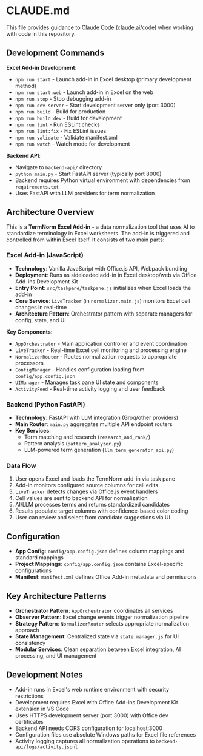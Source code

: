 # CLAUDE.md

This file provides guidance to Claude Code (claude.ai/code) when working with code in this repository.

## Development Commands

**Excel Add-in Development**:
- `npm run start` - Launch add-in in Excel desktop (primary development method)
- `npm run start:web` - Launch add-in in Excel on the web
- `npm run stop` - Stop debugging add-in
- `npm run dev-server` - Start development server only (port 3000)
- `npm run build` - Build for production
- `npm run build:dev` - Build for development  
- `npm run lint` - Run ESLint checks
- `npm run lint:fix` - Fix ESLint issues
- `npm run validate` - Validate manifest.xml
- `npm run watch` - Watch mode for development

**Backend API**:
- Navigate to `backend-api/` directory
- `python main.py` - Start FastAPI server (typically port 8000)
- Backend requires Python virtual environment with dependencies from `requirements.txt`
- Uses FastAPI with LLM providers for term normalization

## Architecture Overview

This is a **TermNorm Excel Add-in** - a data normalization tool that uses AI to standardize terminology in Excel worksheets. The add-in is triggered and controlled from within Excel itself. It consists of two main parts:

### Excel Add-in (JavaScript)
- **Technology**: Vanilla JavaScript with Office.js API, Webpack bundling
- **Deployment**: Runs as sideloaded add-in in Excel desktop/web via Office Add-ins Development Kit
- **Entry Point**: `src/taskpane/taskpane.js` initializes when Excel loads the add-in
- **Core Service**: `LiveTracker` (in `normalizer.main.js`) monitors Excel cell changes in real-time
- **Architecture Pattern**: Orchestrator pattern with separate managers for config, state, and UI

**Key Components**:
- `AppOrchestrator` - Main application controller and event coordination
- `LiveTracker` - Real-time Excel cell monitoring and processing engine  
- `NormalizerRouter` - Routes normalization requests to appropriate processors
- `ConfigManager` - Handles configuration loading from `config/app.config.json`
- `UIManager` - Manages task pane UI state and components
- `ActivityFeed` - Real-time activity logging and user feedback

### Backend (Python FastAPI)
- **Technology**: FastAPI with LLM integration (Groq/other providers)
- **Main Router**: `main.py` aggregates multiple API endpoint routers
- **Key Services**: 
  - Term matching and research (`research_and_rank/`)
  - Pattern analysis (`pattern_analyzer.py`)
  - LLM-powered term generation (`llm_term_generator_api.py`)

### Data Flow
1. User opens Excel and loads the TermNorm add-in via task pane
2. Add-in monitors configured source columns for cell edits
3. `LiveTracker` detects changes via Office.js event handlers
4. Cell values are sent to backend API for normalization
5. AI/LLM processes terms and returns standardized candidates
6. Results populate target columns with confidence-based color coding
7. User can review and select from candidate suggestions via UI

## Configuration

- **App Config**: `config/app.config.json` defines column mappings and standard mappings
- **Project Mappings**: `config/app.config.json` contains Excel-specific configurations
- **Manifest**: `manifest.xml` defines Office Add-in metadata and permissions

## Key Architecture Patterns

- **Orchestrator Pattern**: `AppOrchestrator` coordinates all services
- **Observer Pattern**: Excel change events trigger normalization pipeline
- **Strategy Pattern**: `NormalizerRouter` selects appropriate normalization approach
- **State Management**: Centralized state via `state.manager.js` for UI consistency
- **Modular Services**: Clean separation between Excel integration, AI processing, and UI management

## Development Notes

- Add-in runs in Excel's web runtime environment with security restrictions
- Development requires Excel with Office Add-ins Development Kit extension in VS Code
- Uses HTTPS development server (port 3000) with Office dev certificates
- Backend API needs CORS configuration for localhost:3000
- Configuration files use absolute Windows paths for Excel file references
- Activity logging captures all normalization operations to `backend-api/logs/activity.jsonl`